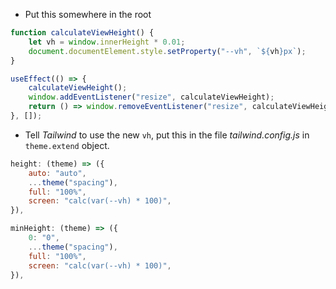 - Put this somewhere in the root
```js
function calculateViewHeight() {
	let vh = window.innerHeight * 0.01;
	document.documentElement.style.setProperty("--vh", `${vh}px`);
}

useEffect(() => {
	calculateViewHeight();
	window.addEventListener("resize", calculateViewHeight);
	return () => window.removeEventListener("resize", calculateViewHeight);
}, []);
```

- Tell *Tailwind* to use the new `vh`, put this in the file *tailwind.config.js* in `theme.extend` object.
```js
height: (theme) => ({
	auto: "auto",
	...theme("spacing"),
	full: "100%",
	screen: "calc(var(--vh) * 100)",
}),

minHeight: (theme) => ({
	0: "0",
	...theme("spacing"),
	full: "100%",
	screen: "calc(var(--vh) * 100)",
}),
```